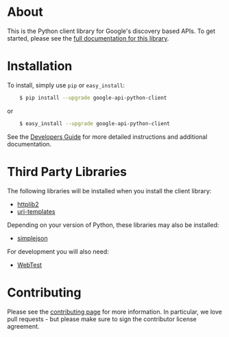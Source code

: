 # About
This is the Python client library for Google's discovery based APIs. To get started, please see the [full documentation for this library](http://google.github.io/google-api-python-client).


# Installation
To install, simply use `pip` or `easy_install`:

```bash
    $ pip install --upgrade google-api-python-client
```
or
```bash
    $ easy_install --upgrade google-api-python-client
```

See the [Developers Guide](https://developers.google.com/api-client-library/python/start/get_started) for more detailed instructions and additional documentation.

# Third Party Libraries
The following libraries will be installed when you install the client library:
* [httplib2](https://github.com/jcgregorio/httplib2)
* [uri-templates](https://github.com/uri-templates/uritemplate-py)

Depending on your version of Python, these libraries may also be installed:
* [simplejson](https://pypi.python.org/pypi/simplejson/)

For development you will also need:
* [WebTest](http://pythonpaste.org/webtest/)

# Contributing
Please see the [contributing page](http://google.github.io/google-api-python-client/contributing.html) for more information. In particular, we love pull requests - but please make sure to sign the contributor license agreement.